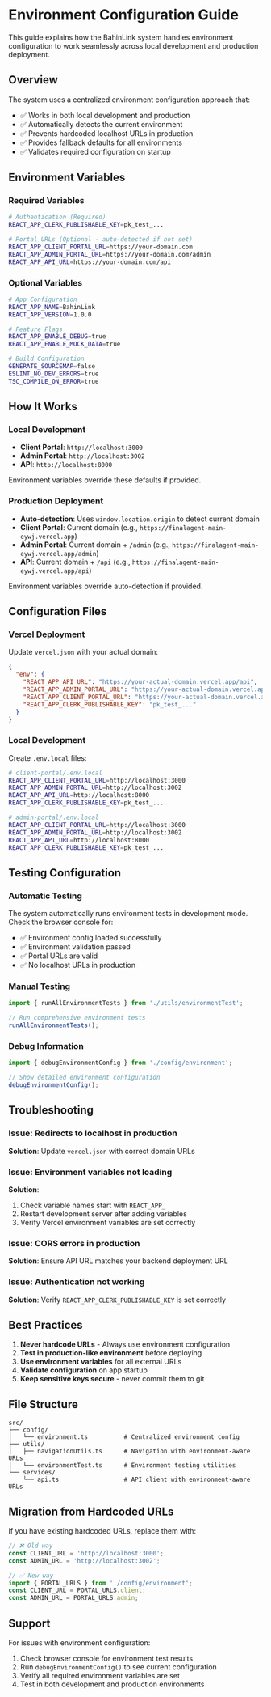 # Environment Configuration Guide

This guide explains how the BahinLink system handles environment configuration to work seamlessly across local development and production deployment.

## Overview

The system uses a centralized environment configuration approach that:
- ✅ Works in both local development and production
- ✅ Automatically detects the current environment
- ✅ Prevents hardcoded localhost URLs in production
- ✅ Provides fallback defaults for all environments
- ✅ Validates required configuration on startup

## Environment Variables

### Required Variables

```bash
# Authentication (Required)
REACT_APP_CLERK_PUBLISHABLE_KEY=pk_test_...

# Portal URLs (Optional - auto-detected if not set)
REACT_APP_CLIENT_PORTAL_URL=https://your-domain.com
REACT_APP_ADMIN_PORTAL_URL=https://your-domain.com/admin
REACT_APP_API_URL=https://your-domain.com/api
```

### Optional Variables

```bash
# App Configuration
REACT_APP_NAME=BahinLink
REACT_APP_VERSION=1.0.0

# Feature Flags
REACT_APP_ENABLE_DEBUG=true
REACT_APP_ENABLE_MOCK_DATA=true

# Build Configuration
GENERATE_SOURCEMAP=false
ESLINT_NO_DEV_ERRORS=true
TSC_COMPILE_ON_ERROR=true
```

## How It Works

### Local Development
- **Client Portal**: `http://localhost:3000`
- **Admin Portal**: `http://localhost:3002`
- **API**: `http://localhost:8000`

Environment variables override these defaults if provided.

### Production Deployment
- **Auto-detection**: Uses `window.location.origin` to detect current domain
- **Client Portal**: Current domain (e.g., `https://finalagent-main-eywj.vercel.app`)
- **Admin Portal**: Current domain + `/admin` (e.g., `https://finalagent-main-eywj.vercel.app/admin`)
- **API**: Current domain + `/api` (e.g., `https://finalagent-main-eywj.vercel.app/api`)

Environment variables override auto-detection if provided.

## Configuration Files

### Vercel Deployment
Update `vercel.json` with your actual domain:

```json
{
  "env": {
    "REACT_APP_API_URL": "https://your-actual-domain.vercel.app/api",
    "REACT_APP_ADMIN_PORTAL_URL": "https://your-actual-domain.vercel.app/admin",
    "REACT_APP_CLIENT_PORTAL_URL": "https://your-actual-domain.vercel.app",
    "REACT_APP_CLERK_PUBLISHABLE_KEY": "pk_test_..."
  }
}
```

### Local Development
Create `.env.local` files:

```bash
# client-portal/.env.local
REACT_APP_CLIENT_PORTAL_URL=http://localhost:3000
REACT_APP_ADMIN_PORTAL_URL=http://localhost:3002
REACT_APP_API_URL=http://localhost:8000
REACT_APP_CLERK_PUBLISHABLE_KEY=pk_test_...

# admin-portal/.env.local
REACT_APP_CLIENT_PORTAL_URL=http://localhost:3000
REACT_APP_ADMIN_PORTAL_URL=http://localhost:3002
REACT_APP_API_URL=http://localhost:8000
REACT_APP_CLERK_PUBLISHABLE_KEY=pk_test_...
```

## Testing Configuration

### Automatic Testing
The system automatically runs environment tests in development mode. Check the browser console for:
- ✅ Environment config loaded successfully
- ✅ Environment validation passed
- ✅ Portal URLs are valid
- ✅ No localhost URLs in production

### Manual Testing
```typescript
import { runAllEnvironmentTests } from './utils/environmentTest';

// Run comprehensive environment tests
runAllEnvironmentTests();
```

### Debug Information
```typescript
import { debugEnvironmentConfig } from './config/environment';

// Show detailed environment configuration
debugEnvironmentConfig();
```

## Troubleshooting

### Issue: Redirects to localhost in production
**Solution**: Update `vercel.json` with correct domain URLs

### Issue: Environment variables not loading
**Solution**: 
1. Check variable names start with `REACT_APP_`
2. Restart development server after adding variables
3. Verify Vercel environment variables are set correctly

### Issue: CORS errors in production
**Solution**: Ensure API URL matches your backend deployment URL

### Issue: Authentication not working
**Solution**: Verify `REACT_APP_CLERK_PUBLISHABLE_KEY` is set correctly

## Best Practices

1. **Never hardcode URLs** - Always use environment configuration
2. **Test in production-like environment** before deploying
3. **Use environment variables** for all external URLs
4. **Validate configuration** on app startup
5. **Keep sensitive keys secure** - never commit them to git

## File Structure

```
src/
├── config/
│   └── environment.ts          # Centralized environment config
├── utils/
│   ├── navigationUtils.ts      # Navigation with environment-aware URLs
│   └── environmentTest.ts      # Environment testing utilities
└── services/
    └── api.ts                  # API client with environment-aware URLs
```

## Migration from Hardcoded URLs

If you have existing hardcoded URLs, replace them with:

```typescript
// ❌ Old way
const CLIENT_URL = 'http://localhost:3000';
const ADMIN_URL = 'http://localhost:3002';

// ✅ New way
import { PORTAL_URLS } from './config/environment';
const CLIENT_URL = PORTAL_URLS.client;
const ADMIN_URL = PORTAL_URLS.admin;
```

## Support

For issues with environment configuration:
1. Check browser console for environment test results
2. Run `debugEnvironmentConfig()` to see current configuration
3. Verify all required environment variables are set
4. Test in both development and production environments
